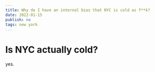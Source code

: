 ```yaml
---
title: Why do I have an internal bias that NYC is cold as f**k?
date: 2022-01-15
publish: no
tags: new york
...
```


# Is NYC actually cold?

yes.
